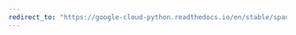 ```yaml
---
redirect_to: "https://google-cloud-python.readthedocs.io/en/stable/spanner/gapic/v1/api.html"
---
```

